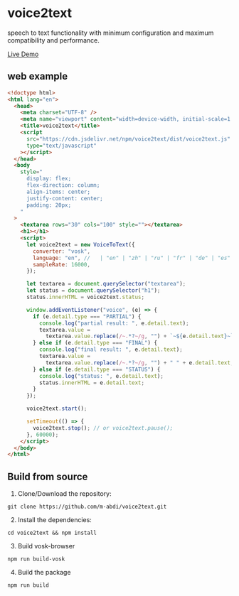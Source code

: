 # voice2text

speech to text functionality with minimum configuration and maximum compatibility and performance.

[Live Demo](https://voice2text.mehdiabdi.com/)

## web example

```html
<!doctype html>
<html lang="en">
  <head>
    <meta charset="UTF-8" />
    <meta name="viewport" content="width=device-width, initial-scale=1.0" />
    <title>voice2text</title>
    <script
      src="https://cdn.jsdelivr.net/npm/voice2text/dist/voice2text.js"
      type="text/javascript"
    ></script>
  </head>
  <body
    style="
      display: flex;
      flex-direction: column;
      align-items: center;
      justify-content: center;
      padding: 20px;
    "
  >
    <textarea rows="30" cols="100" style=""></textarea>
    <h1></h1>
    <script>
      let voice2text = new VoiceToText({
        converter: "vosk",
        language: "en", //   | "en" | "zh" | "ru" | "fr" | "de" | "es" | "pt" | "tr" | "vi" | "it" | "nl" | "ca" | "ar" | "fa" | "uk" | "kk" | "ja" | "eo" | "hi" | "cs" | "pl" | "uz" | "ko" | "br"
        sampleRate: 16000,
      });

      let textarea = document.querySelector("textarea");
      let status = document.querySelector("h1");
      status.innerHTML = voice2text.status;

      window.addEventListener("voice", (e) => {
        if (e.detail.type === "PARTIAL") {
          console.log("partial result: ", e.detail.text);
          textarea.value =
            textarea.value.replace(/~.*?~/g, "") + `~${e.detail.text}~`;
        } else if (e.detail.type === "FINAL") {
          console.log("final result: ", e.detail.text);
          textarea.value =
            textarea.value.replace(/~.*?~/g, "") + " " + e.detail.text;
        } else if (e.detail.type === "STATUS") {
          console.log("status: ", e.detail.text);
          status.innerHTML = e.detail.text;
        }
      });

      voice2text.start();

      setTimeout(() => {
        voice2text.stop(); // or voice2text.pause();
      }, 60000);
    </script>
  </body>
</html>
```

## Build from source

1. Clone/Download the repository:

```
git clone https://github.com/m-abdi/voice2text.git
```

2. Install the dependencies:

```
cd voice2text && npm install
```

3. Build vosk-browser

```
npm run build-vosk
```

4. Build the package

```
npm run build
```
